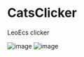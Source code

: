 # CatsClicker
LeoEcs clicker

![image](https://user-images.githubusercontent.com/46417741/227475078-3f0a5086-5916-4776-9659-99a284b1aa53.png)
![image](https://user-images.githubusercontent.com/46417741/227475245-316053a4-4372-4b1f-953d-53be2f0ffa52.png)

